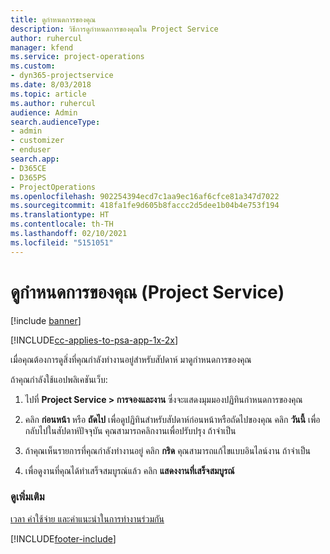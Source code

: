 ```yaml
---
title: ดูกำหนดการของคุณ
description: วิธีการดูกำหนดการของคุณใน Project Service
author: ruhercul
manager: kfend
ms.service: project-operations
ms.custom:
- dyn365-projectservice
ms.date: 8/03/2018
ms.topic: article
ms.author: ruhercul
audience: Admin
search.audienceType:
- admin
- customizer
- enduser
search.app:
- D365CE
- D365PS
- ProjectOperations
ms.openlocfilehash: 902254394ecd7c1aa9ec16af6cfce81a347d7022
ms.sourcegitcommit: 418fa1fe9d605b8faccc2d5dee1b04b4e753f194
ms.translationtype: HT
ms.contentlocale: th-TH
ms.lasthandoff: 02/10/2021
ms.locfileid: "5151051"
---
```

# <a name="view-your-schedule-project-service"></a>ดูกำหนดการของคุณ (Project Service)

[!include [banner](../includes/psa-now-project-operations.md)]

[!INCLUDE[cc-applies-to-psa-app-1x-2x](../includes/cc-applies-to-psa-app-1x-2x.md)]

เมื่อคุณต้องการดูสิ่งที่คุณกำลังทำงานอยู่สำหรับสัปดาห์ มาดูกำหนดการของคุณ  
  
 ถ้าคุณกำลังใช้แอปพลิเคชันเว็บ:  
  
1.  ไปที่ **Project Service > การจองและงาน** ซึ่งจะแสดงมุมมองปฏิทินกำหนดการของคุณ  
  
2.  คลิก **ก่อนหน้า** หรือ **ถัดไป** เพื่อดูปฏิทินสำหรับสัปดาห์ก่อนหน้าหรือถัดไปของคุณ คลิก **วันนี้** เพื่อกลับไปในสัปดาห์ปัจจุบัน คุณสามารถคลิกงานเพื่อปรับปรุง ถ้าจำเป็น  
  
3.  ถ้าคุณเห็นรายการที่คุณกำลังทำงานอยู่ คลิก **กริด** คุณสามารถแก้ไขแบบอินไลน์งาน ถ้าจำเป็น  
  
4.  เพื่อดูงานที่คุณได้ทำเสร็จสมบูรณ์แล้ว คลิก **แสดงงานที่เสร็จสมบูรณ์**  
  
### <a name="see-also"></a>ดูเพิ่มเติม  
 [เวลา ค่าใช้จ่าย และคำแนะนำในการทำงานร่วมกัน](../psa/time-expense-collaboration-guide.md)


[!INCLUDE[footer-include](../includes/footer-banner.md)]